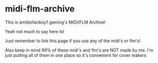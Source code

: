 # midi-flm-archive
This is amiibofanboy1 gaming's MIDI/FLM Archive!

Yeah not much to say here lol

Just remember to link this page if you use any of the midi's or flm's!

Also keep in mind 99% of these midi's and flm's are NOT made by me. I'm just putting all of them in one place so it's convenient for cover makers
